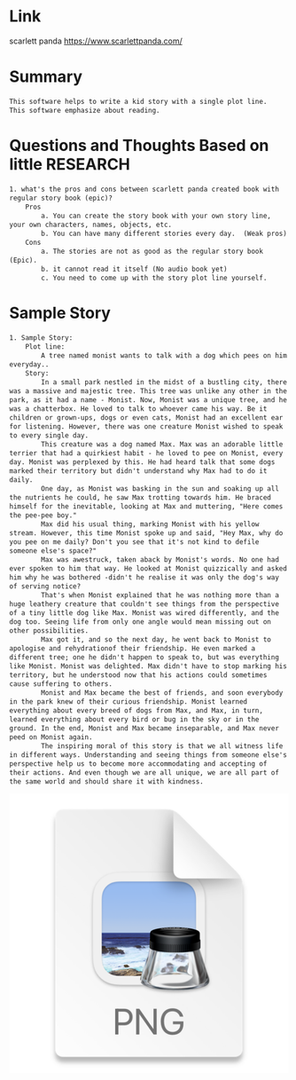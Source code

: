 Link
===============
<p>

scarlett panda
https://www.scarlettpanda.com/

</p>

Summary
===============
    This software helps to write a kid story with a single plot line. 
    This software emphasize about reading. 


Questions and Thoughts Based on little RESEARCH
===============
    1. what's the pros and cons between scarlett panda created book with regular story book (epic)?
        Pros
            a. You can create the story book with your own story line, your own characters, names, objects, etc.
            b. You can have many different stories every day.  (Weak pros)
        Cons
            a. The stories are not as good as the regular story book (Epic).
            b. it cannot read it itself (No audio book yet)
            c. You need to come up with the story plot line yourself.


Sample Story
===============
    1. Sample Story:
        Plot line: 
            A tree named monist wants to talk with a dog which pees on him everyday..
        Story:
            In a small park nestled in the midst of a bustling city, there was a massive and majestic tree. This tree was unlike any other in the park, as it had a name - Monist. Now, Monist was a unique tree, and he was a chatterbox. He loved to talk to whoever came his way. Be it children or grown-ups, dogs or even cats, Monist had an excellent ear for listening. However, there was one creature Monist wished to speak to every single day.
            This creature was a dog named Max. Max was an adorable little terrier that had a quirkiest habit - he loved to pee on Monist, every day. Monist was perplexed by this. He had heard talk that some dogs marked their territory but didn't understand why Max had to do it daily.
            One day, as Monist was basking in the sun and soaking up all the nutrients he could, he saw Max trotting towards him. He braced himself for the inevitable, looking at Max and muttering, "Here comes the pee-pee boy."
            Max did his usual thing, marking Monist with his yellow stream. However, this time Monist spoke up and said, "Hey Max, why do you pee on me daily? Don't you see that it's not kind to defile someone else's space?"
            Max was awestruck, taken aback by Monist's words. No one had ever spoken to him that way. He looked at Monist quizzically and asked him why he was bothered -didn't he realise it was only the dog's way of serving notice?
            That's when Monist explained that he was nothing more than a huge leathery creature that couldn't see things from the perspective of a tiny little dog like Max. Monist was wired differently, and the dog too. Seeing life from only one angle would mean missing out on other possibilities.
            Max got it, and so the next day, he went back to Monist to apologise and rehydrationof their friendship. He even marked a different tree; one he didn't happen to speak to, but was everything like Monist. Monist was delighted. Max didn't have to stop marking his territory, but he understood now that his actions could sometimes cause suffering to others.
            Monist and Max became the best of friends, and soon everybody in the park knew of their curious friendship. Monist learned everything about every breed of dogs from Max, and Max, in turn, learned everything about every bird or bug in the sky or in the ground. In the end, Monist and Max became inseparable, and Max never peed on Monist again.
            The inspiring moral of this story is that we all witness life in different ways. Understanding and seeing things from someone else's perspective help us to become more accommodating and accepting of their actions. And even though we are all unique, we are all part of the same world and should share it with kindness.


![img.png](img.png)